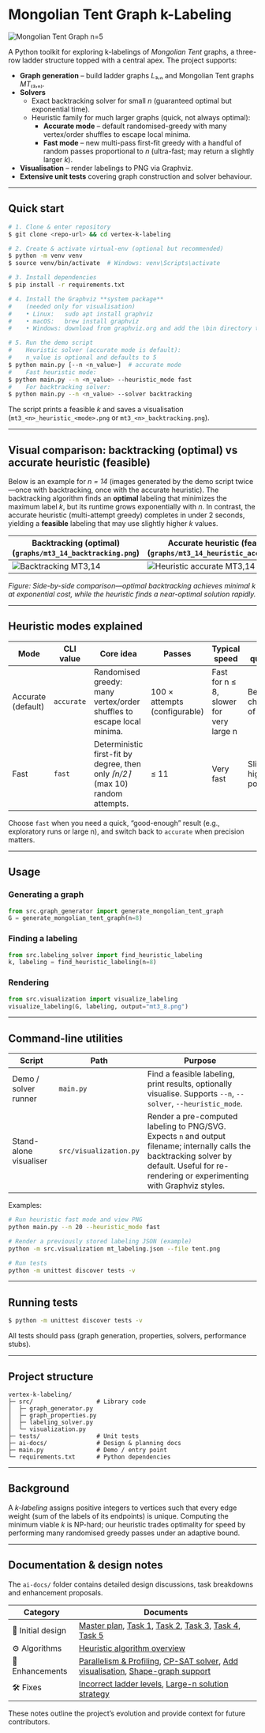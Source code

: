 # Mongolian Tent Graph k-Labeling

![Mongolian Tent Graph n=5](graphs/mt3_5_backtracking.png)

A Python toolkit for exploring k-labelings of *Mongolian Tent* graphs, a three-row ladder structure topped with a central apex.  The project supports:

* **Graph generation** – build ladder graphs *L*₃,ₙ and Mongolian Tent graphs *MT*₍₃,ₙ₎.
* **Solvers**
  * Exact backtracking solver for small *n* (guaranteed optimal but exponential time).
  * Heuristic family for much larger graphs (quick, not always optimal):
    * **Accurate mode** – default randomised-greedy with many vertex/order shuffles to escape local minima.
    * **Fast mode** – new multi-pass first-fit greedy with a handful of random passes proportional to *n* (ultra-fast; may return a slightly larger *k*).
* **Visualisation** – render labelings to PNG via Graphviz.
* **Extensive unit tests** covering graph construction and solver behaviour.

---

## Quick start

```bash
# 1. Clone & enter repository
$ git clone <repo-url> && cd vertex-k-labeling

# 2. Create & activate virtual-env (optional but recommended)
$ python -m venv venv
$ source venv/bin/activate  # Windows: venv\Scripts\activate

# 3. Install dependencies
$ pip install -r requirements.txt

# 4. Install the Graphviz **system package**
#    (needed only for visualisation)
#    • Linux:   sudo apt install graphviz
#    • macOS:   brew install graphviz
#    • Windows: download from graphviz.org and add the \bin directory to PATH

# 5. Run the demo script
#    Heuristic solver (accurate mode is default):
#    n_value is optional and defaults to 5
$ python main.py [--n <n_value>]  # accurate mode
#    Fast heuristic mode:
$ python main.py --n <n_value> --heuristic_mode fast
#    For backtracking solver:
$ python main.py --n <n_value> --solver backtracking
```

The script prints a feasible *k* and saves a visualisation (`mt3_<n>_heuristic_<mode>.png` or `mt3_<n>_backtracking.png`).

---

## Visual comparison: backtracking (optimal) vs accurate heuristic (feasible)

Below is an example for *n = 14* (images generated by the demo script twice—once with backtracking, once with the accurate heuristic). The backtracking algorithm finds an **optimal** labeling that minimizes the maximum label *k*, but its runtime grows exponentially with *n*. In contrast, the accurate heuristic (multi-attempt greedy) completes in under 2 seconds, yielding a **feasible** labeling that may use slightly higher *k* values.

| Backtracking (optimal) (`graphs/mt3_14_backtracking.png`) | Accurate heuristic (feasible) (`graphs/mt3_14_heuristic_accurate.png`) |
|---------------------------------------------------------|--------------------------------------------------------------------|
| ![Backtracking MT3,14](graphs/mt3_14_backtracking.png)     | ![Heuristic accurate MT3,14](graphs/mt3_14_heuristic_accurate.png)  |

*Figure: Side-by-side comparison—optimal backtracking achieves minimal *k* at exponential cost, while the heuristic finds a near-optimal solution rapidly.*

---

## Heuristic modes explained

| Mode | CLI value | Core idea | Passes | Typical speed | k-quality |
|------|-----------|-----------|--------|---------------|-----------|
| Accurate (default) | `accurate` | Randomised greedy: many vertex/order shuffles to escape local minima. | 100 × attempts (configurable) | Fast for n ≤ 8, slower for very large n | Best chance of low k |
| Fast | `fast` | Deterministic first-fit by degree, then only *⌈n/2⌉* (max 10) random attempts. | ≤ 11 | Very fast | Slightly higher k possible |

Choose `fast` when you need a quick, “good-enough” result (e.g., exploratory runs or large n), and switch back to `accurate` when precision matters.

---

## Usage

### Generating a graph

```python
from src.graph_generator import generate_mongolian_tent_graph
G = generate_mongolian_tent_graph(n=8)
```

### Finding a labeling

```python
from src.labeling_solver import find_heuristic_labeling
k, labeling = find_heuristic_labeling(n=8)
```

### Rendering

```python
from src.visualization import visualize_labeling
visualize_labeling(G, labeling, output="mt3_8.png")
```

---

## Command-line utilities

| Script | Path | Purpose |
|--------|------|---------|
| Demo / solver runner | `main.py` | Find a feasible labeling, print results, optionally visualise. Supports `--n`, `--solver`, `--heuristic_mode`. |
| Stand-alone visualiser | `src/visualization.py` | Render a pre-computed labeling to PNG/SVG. Expects `n` and output filename; internally calls the backtracking solver by default. Useful for re-rendering or experimenting with Graphviz styles. |

Examples:

```bash
# Run heuristic fast mode and view PNG
python main.py --n 20 --heuristic_mode fast

# Render a previously stored labeling JSON (example)
python -m src.visualization mt_labeling.json --file tent.png

# Run tests
python -m unittest discover tests -v
```

---

## Running tests

```bash
$ python -m unittest discover tests -v
```

All tests should pass (graph generation, properties, solvers, performance stubs).

---

## Project structure

```
vertex-k-labeling/
├─ src/                  # Library code
│  ├─ graph_generator.py
│  ├─ graph_properties.py
│  ├─ labeling_solver.py
│  └─ visualization.py
├─ tests/                # Unit tests
├─ ai-docs/              # Design & planning docs
├─ main.py               # Demo / entry point
└─ requirements.txt      # Python dependencies
```

---

## Background

A *k-labeling* assigns positive integers to vertices such that every edge weight (sum of the labels of its endpoints) is unique. Computing the minimum viable *k* is NP-hard; our heuristic trades optimality for speed by performing many randomised greedy passes under an adaptive bound.

---

## Documentation & design notes

The `ai-docs/` folder contains detailed design discussions, task breakdowns and enhancement proposals.

| Category | Documents |
|----------|-----------|
| 📐 Initial design | [Master plan](ai-docs/initial-design/master_plan.md), [Task 1](ai-docs/initial-design/task_1.md), [Task 2](ai-docs/initial-design/task_2.md), [Task 3](ai-docs/initial-design/task_3.md), [Task 4](ai-docs/initial-design/task_4.md), [Task 5](ai-docs/initial-design/task_5.md) |
| ⚙️ Algorithms | [Heuristic algorithm overview](ai-docs/algorithms/heuristic_algorithm.md) |
| 🚀 Enhancements | [Parallelism & Profiling](ai-docs/enhancments/enhancement_parallelism_profiling.md), [CP-SAT solver](ai-docs/enhancments/enhancement_CP-SAT_solver.md), [Add visualisation](ai-docs/enhancments/enhancment01_add_visualization.md), [Shape-graph support](ai-docs/enhancments/enhancement02_shape_graph.md) |
| 🛠️ Fixes | [Incorrect ladder levels](ai-docs/fixes/fix_incorrect_ladder_levels.md), [Large-n solution strategy](ai-docs/fixes/large_n_solution.md) |

These notes outline the project’s evolution and provide context for future contributors.
